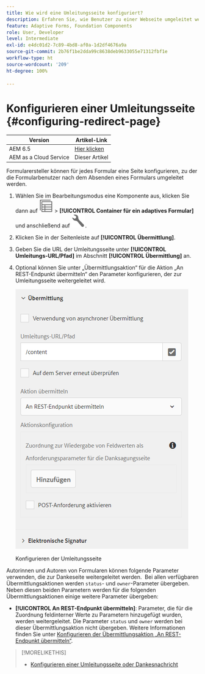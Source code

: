 ```yaml
---
title: Wie wird eine Umleitungsseite konfiguriert?
description: Erfahren Sie, wie Benutzer zu einer Webseite umgeleitet werden können, die Formularersteller beim Erstellen des Formulars konfigurieren können.
feature: Adaptive Forms, Foundation Components
role: User, Developer
level: Intermediate
exl-id: e4dc01d2-7c89-4bd8-af0a-1d2df4676a9a
source-git-commit: 2b76f1be2dda99c8638deb9633055e71312fbf1e
workflow-type: ht
source-wordcount: '209'
ht-degree: 100%

---
```


# Konfigurieren einer Umleitungsseite {#configuring-redirect-page}

| Version | Artikel-Link |
| -------- | ---------------------------- |
| AEM 6.5 | [Hier klicken](https://experienceleague.adobe.com/docs/experience-manager-65/forms/adaptive-forms-basic-authoring/configuring-redirect-page.html?lang=de) |
| AEM as a Cloud Service | Dieser Artikel |

Formularersteller können für jedes Formular eine Seite konfigurieren, zu der die Formularbenutzer nach dem Absenden eines Formulars umgeleitet werden.

1. Wählen Sie im Bearbeitungsmodus eine Komponente aus, klicken Sie dann auf ![field-level](assets/select_parent_icon.svg) > **[!UICONTROL Container für ein adaptives Formular]** und anschließend auf ![cmppr](assets/configure-icon.svg).

1. Klicken Sie in der Seitenleiste auf **[!UICONTROL Übermittlung]**.

1. Geben Sie die URL der Umleitungsseite unter **[!UICONTROL Umleitungs-URL/Pfad]** im Abschnitt **[!UICONTROL Übermittlung]** an.
1. Optional können Sie unter „Übermittlungsaktion“ für die Aktion „An REST-Endpunkt übermitteln“ den Parameter konfigurieren, der zur Umleitungsseite weitergeleitet wird.

   ![Konfigurieren der Umleitungsseite](assets/redirect-url.png)

   Konfigurieren der Umleitungsseite

Autorinnen und Autoren von Formularen können folgende Parameter verwenden, die zur Dankeseite weitergeleitet werden.  Bei allen verfügbaren Übermittlungsaktionen werden `status`- und `owner`-Parameter übergeben. Neben diesen beiden Parametern werden für die folgenden Übermittlungsaktionen einige weitere Parameter übergeben:

* **[!UICONTROL An REST-Endpunkt übermitteln]**: Parameter, die für die Zuordnung feldinterner Werte zu Parametern hinzugefügt wurden, werden weitergeleitet. Die Parameter `status` und `owner` werden bei dieser Übermittlungsaktion nicht übergeben. Weitere Informationen finden Sie unter [Konfigurieren der Übermittlungsaktion „An REST-Endpunkt übermitteln“](configuring-submit-actions.md).

>[!MORELIKETHIS]
>
>* [Konfigurieren einer Umleitungsseite oder Dankesnachricht](/help/forms/configure-redirect-page-or-thank-you-message.md)
